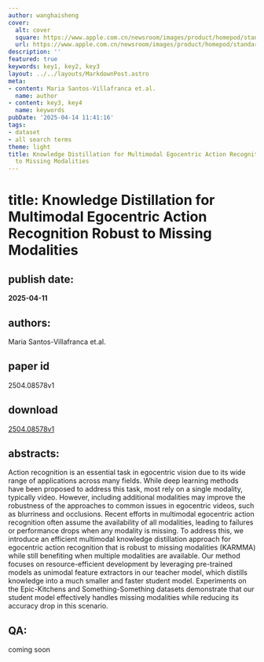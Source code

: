 ```yaml
---
author: wanghaisheng
cover:
  alt: cover
  square: https://www.apple.com.cn/newsroom/images/product/homepod/standard/Apple-HomePod-hero-230118_big.jpg.large_2x.jpg
  url: https://www.apple.com.cn/newsroom/images/product/homepod/standard/Apple-HomePod-hero-230118_big.jpg.large_2x.jpg
description: ''
featured: true
keywords: key1, key2, key3
layout: ../../layouts/MarkdownPost.astro
meta:
- content: Maria Santos-Villafranca et.al.
  name: author
- content: key3, key4
  name: keywords
pubDate: '2025-04-14 11:41:16'
tags:
- dataset
- all search terms
theme: light
title: Knowledge Distillation for Multimodal Egocentric Action Recognition Robust
  to Missing Modalities
---
```


# title: Knowledge Distillation for Multimodal Egocentric Action Recognition Robust to Missing Modalities 
## publish date: 
**2025-04-11** 
## authors: 
  Maria Santos-Villafranca et.al. 
## paper id
2504.08578v1
## download
[2504.08578v1](http://arxiv.org/abs/2504.08578v1)
## abstracts:
Action recognition is an essential task in egocentric vision due to its wide range of applications across many fields. While deep learning methods have been proposed to address this task, most rely on a single modality, typically video. However, including additional modalities may improve the robustness of the approaches to common issues in egocentric videos, such as blurriness and occlusions. Recent efforts in multimodal egocentric action recognition often assume the availability of all modalities, leading to failures or performance drops when any modality is missing. To address this, we introduce an efficient multimodal knowledge distillation approach for egocentric action recognition that is robust to missing modalities (KARMMA) while still benefiting when multiple modalities are available. Our method focuses on resource-efficient development by leveraging pre-trained models as unimodal feature extractors in our teacher model, which distills knowledge into a much smaller and faster student model. Experiments on the Epic-Kitchens and Something-Something datasets demonstrate that our student model effectively handles missing modalities while reducing its accuracy drop in this scenario.
## QA:
coming soon
